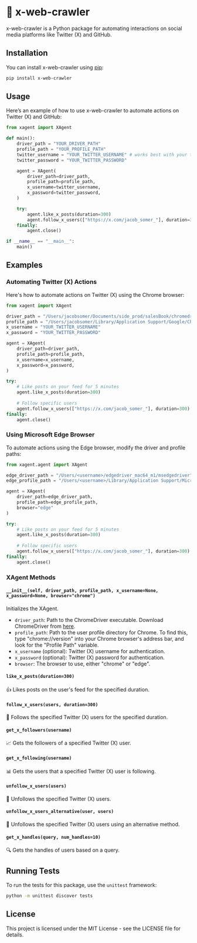 
# 🚀 x-web-crawler

x-web-crawler is a Python package for automating interactions on social media platforms like Twitter (X) and GitHub.

## Installation

You can install x-web-crawler using [pip](https://pypi.org/project/x-web-crawler/):

```bash
pip install x-web-crawler
```

## Usage

Here’s an example of how to use x-web-crawler to automate actions on Twitter (X) and GitHub:

```python
from xagent import XAgent

def main():
    driver_path = "YOUR_DRIVER_PATH"
    profile_path = "YOUR_PROFILE_PATH"
    twitter_username = "YOUR_TWITTER_USERNAME" # works best with your twitter handle and not email
    twitter_password = "YOUR_TWITTER_PASSWORD"

    agent = XAgent(
        driver_path=driver_path,
        profile_path=profile_path,
        x_username=twitter_username,
        x_password=twitter_password,
    )

    try:
        agent.like_x_posts(duration=300)
        agent.follow_x_users(["https://x.com/jacob_somer_"], duration=300)
    finally:
        agent.close()

if __name__ == "__main__":
    main()
```

## Examples

### Automating Twitter (X) Actions

Here's how to automate actions on Twitter (X) using the Chrome browser:

```python
from xagent import XAgent

driver_path = "/Users/jacobsomer/Documents/side_prod/salesBook/chromedriver-mac-arm64/chromedriver"
profile_path = "/Users/jacobsomer/Library/Application Support/Google/Chrome/chromeProfile"
x_username = "YOUR_TWITTER_USERNAME"
x_password = "YOUR_TWITTER_PASSWORD"

agent = XAgent(
    driver_path=driver_path,
    profile_path=profile_path,
    x_username=x_username,
    x_password=x_password,
)

try:
    # Like posts on your feed for 5 minutes
    agent.like_x_posts(duration=300)
    
    # Follow specific users
    agent.follow_x_users(["https://x.com/jacob_somer_"], duration=300)
finally:
    agent.close()
```

### Using Microsoft Edge Browser

To automate actions using the Edge browser, modify the driver and profile paths:

```python
from xagent.agent import XAgent

edge_driver_path = "/Users/<username>/edgedriver_mac64_m1/msedgedriver"
edge_profile_path = "/Users/<username>/Library/Application Support/Microsoft Edge/User Data"

agent = XAgent(
    driver_path=edge_driver_path, 
    profile_path=edge_profile_path, 
    browser="edge"
)

try:
    # Like posts on your feed for 5 minutes
    agent.like_x_posts(duration=300)
    
    # Follow specific users
    agent.follow_x_users(["https://x.com/jacob_somer_"], duration=300)
finally:
    agent.close()
```

### XAgent Methods

#### `__init__(self, driver_path, profile_path, x_username=None, x_password=None, browser="chrome")`

Initializes the XAgent.

- `driver_path`: Path to the ChromeDriver executable. Download ChromeDriver from [here](https://googlechromelabs.github.io/chrome-for-testing/).
- `profile_path`: Path to the user profile directory for Chrome. To find this, type "chrome://version" into your Chrome browser's address bar, and look for the "Profile Path" variable.
- `x_username` (optional): Twitter (X) username for authentication.
- `x_password` (optional): Twitter (X) password for authentication.
- `browser`: The browser to use, either "chrome" or "edge".

#### `like_x_posts(duration=300)`

👍 Likes posts on the user's feed for the specified duration.

#### `follow_x_users(users, duration=300)`

👥 Follows the specified Twitter (X) users for the specified duration.

#### `get_x_followers(username)`

📈 Gets the followers of a specified Twitter (X) user.

#### `get_x_following(username)`

📊 Gets the users that a specified Twitter (X) user is following.

#### `unfollow_x_users(users)`

🚫 Unfollows the specified Twitter (X) users.

#### `unfollow_x_users_alternative(user, users)`

🔄 Unfollows the specified Twitter (X) users using an alternative method.

#### `get_x_handles(query, num_handles=10)`

🔍 Gets the handles of users based on a query.

## Running Tests

To run the tests for this package, use the `unittest` framework:

```bash
python -m unittest discover tests
```

## License

This project is licensed under the MIT License - see the LICENSE file for details.
